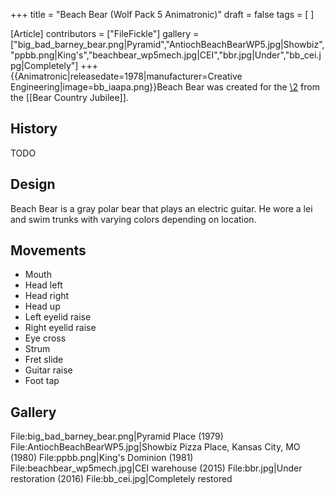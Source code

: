 +++
title = "Beach Bear (Wolf Pack 5 Animatronic)"
draft = false
tags = [ ]

[Article]
contributors = ["FileFickle"]
gallery = ["big_bad_barney_bear.png|Pyramid","AntiochBeachBearWP5.jpg|Showbiz","ppbb.png|King's","beachbear_wp5mech.jpg|CEI","bbr.jpg|Under","bb_cei.jpg|Completely"]
+++
{{Animatronic|releasedate=1978|manufacturer=Creative Engineering|image=bb_iaapa.png}}Beach Bear was created for the [\2](\1) from the [[Bear Country Jubilee]].

##  History ## 
TODO

##  Design ## 
Beach Bear is a gray polar bear that plays an electric guitar. He wore a lei and swim trunks with varying colors depending on location.

##  Movements ## 

* Mouth
* Head left
* Head right
* Head up
* Left eyelid raise
* Right eyelid raise
* Eye cross
* Strum
* Fret slide
* Guitar raise
* Foot tap

##  Gallery ## 
<gallery>
File:big_bad_barney_bear.png|Pyramid Place (1979)
File:AntiochBeachBearWP5.jpg|Showbiz Pizza Place, Kansas City, MO (1980)
File:ppbb.png|King's Dominion (1981)
File:beachbear_wp5mech.jpg|CEI warehouse (2015)
File:bbr.jpg|Under restoration (2016)
File:bb_cei.jpg|Completely restored
</gallery>